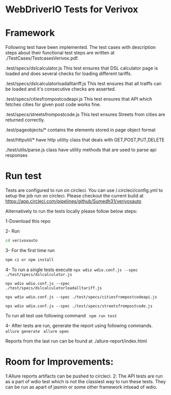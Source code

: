 # WebDriverIO Tests for Verivox

# Framework
Following test have been implemented. The test cases with description steps about their functional test steps are written at ./TestCases/TestcasesVerivox.pdf.

.test/specs/dslcalculator.js This test ensures that DSL calculator page is loaded and does several checks for loading different tariffs.

.test/specs/dslcalculatorloadalltariff.js This test ensures that all traiffs can be loaded and it's consecutive checks are asserted.

.test/specs/citiesfrompostcodeapi.js This test ensures that API which fetches cities for given post code works fine.

.test/specs/streetsfrompostcode.js This test ensures Streets from cities are returned correctly.

.test/pageobjects/* contains the elements stored in page object format

.test/httputil/* have http utility class that deals with GET,POST,PUT,DELETE

./test/utils/parse.js class have utility methods that are used to parse api responses

# Run test
Tests are configured to run on circleci. You can use /.circleci/config.yml to setup the job run on circleci.
Please checkout the current build at https://app.circleci.com/pipelines/github/Sumedh31/verivoxauto 

Alternatively to run the tests locally please follow below steps:

1-Download this repo

2- Run
```cmd
cd verivoxauto
```
3- For the first time run
```cmd
npm ci or npm install
```
4- To run a single tests execute
```npx wdio wdio.conf.js --spec ./test/specs/dslcalculator.js```

```npx wdio wdio.conf.js --spec ./test/specs/dslcalculatorloadalltariff.js```

```npx wdio wdio.conf.js --spec ./test/specs/citiesfrompostcodeapi.js```

```npx wdio wdio.conf.js --spec ./test/specs/streetsfrompostcode.js```

To run all test use following command
``` npm run test```

4- After tests are run, generate the report using following commands.
``` allure generate```
``` allure open```

Reports from the last run can be found at ./allure-report/index.html

# Room for Improvements:
1:Allure reports artifacts can be pushed to circleci.
2: The API tests are run as a part of wdio test which is not the classiest way to run these tests. They can be run as apart of jasmin or some other framework intsead of wdio.
